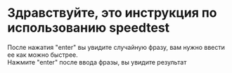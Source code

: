 # Здравствуйте, это инструкция по использованию speedtest
После нажатия "enter" вы увидите случайную фразу, вам нужно ввести ее как можно быстрее.  
Нажмите "enter" после ввода фразы, вы увидите результат